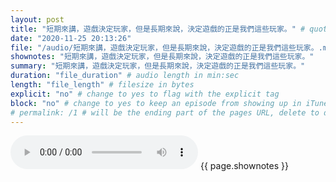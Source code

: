 ```yaml
---
layout: post
title: "短期來講，遊戲決定玩家，但是長期來說，決定遊戲的正是我們這些玩家。" # quotes allow forbidden characters like the colon
date: "2020-11-25 20:13:26"
file: "/audio/短期來講，遊戲決定玩家，但是長期來說，決定遊戲的正是我們這些玩家。.mp3"
shownotes: "短期來講，遊戲決定玩家，但是長期來說，決定遊戲的正是我們這些玩家。"
summary: "短期來講，遊戲決定玩家，但是長期來說，決定遊戲的正是我們這些玩家。"
duration: "file_duration" # audio length in min:sec
length: "file_length" # filesize in bytes
explicit: "no" # change to yes to flag with the explicit tag
block: "no" # change to yes to keep an episode from showing up in iTunes
# permalink: /1 # will be the ending part of the pages URL, delete to default to the title
---
```


<audio controls>
<source src="{{site.url}}{{site.baseurl}}{{ page.file }}" type="audio/x-mp3">
Your browser does not support the audio element.
</audio>
{{ page.shownotes }}

